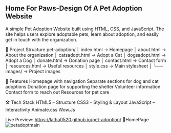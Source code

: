 ## Home For Paws-Design Of A Pet Adoption Website

A simple Pet Adoption Website built using HTML, CSS, and JavaScript.
The site helps users explore adoptable pets, learn about adoption, and easily get in touch with the organization.

📂 Project Structure
pet-adoption/
│ index.html → Homepage
│ about.html → About the organization
│ catsadopt.html → Adopt a Cat
│ dogsadopt.html → Adopt a Dog
│ donate.html → Donation page
│ contact.html → Contact form
│ resources.html → Useful resources
│ style.css → Main stylesheet
│
└── images/ → Project images

🚀 Features
Homepage with navigation
Separate sections for dog and cat adoptions
Donation page for supporting the shelter
Volunteer information
Contact form to reach out
Resources for pet care

🛠️ Tech Stack
HTML5 – Structure
CSS3 – Styling & Layout
JavaScript – Interactivity
Animate.css
Wow.Js

Live Preview: https://latha0520.github.io/pet-adoption/
📸HomePage![petadoptmain](https://github.com/user-attachments/assets/37b6c66a-e70e-4247-9819-9b977a71ac5d)
